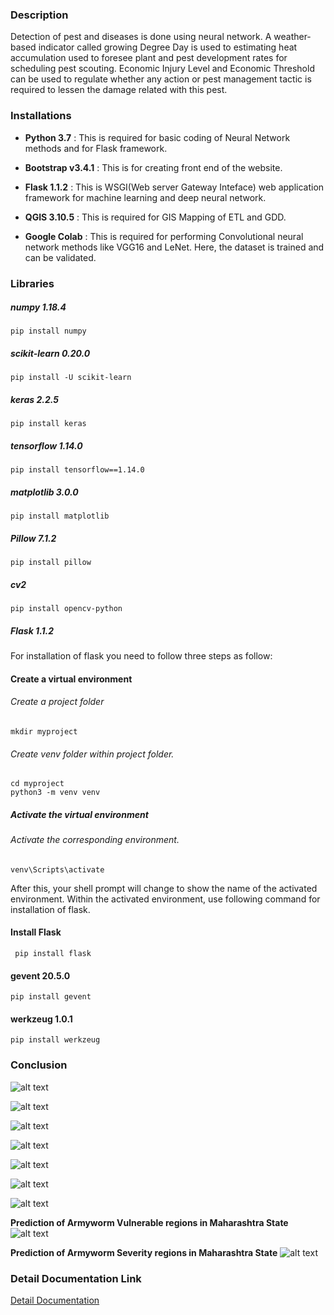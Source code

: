 ### Description
Detection of pest and diseases is done using neural network. A weather-based  indicator called growing Degree Day is used to estimating heat accumulation used to foresee plant and pest development rates for scheduling pest scouting. Economic Injury Level and Economic Threshold can be used to regulate whether any action or pest management tactic is required to lessen the damage related with this pest.
### Installations

* **Python 3.7** : This is required for basic coding of Neural Network methods and for Flask framework. 

* **Bootstrap v3.4.1** : This is for creating front end of the website. 
 
* **Flask 1.1.2** : This is WSGI(Web server Gateway Inteface) web application framework for machine learning and deep neural network.

* **QGIS 3.10.5** : This is required for GIS Mapping of ETL and GDD.

* **Google Colab** : This is required for performing Convolutional neural network methods like VGG16 and LeNet. Here, the dataset is trained and can be validated.

### Libraries

##### numpy 1.18.4
    pip install numpy

##### scikit-learn 0.20.0

    pip install -U scikit-learn

##### keras 2.2.5

    pip install keras

##### tensorflow 1.14.0

    pip install tensorflow==1.14.0

##### matplotlib 3.0.0

    pip install matplotlib

##### Pillow 7.1.2

    pip install pillow

##### cv2

    pip install opencv-python

##### Flask 1.1.2

For installation of flask you need to follow three steps as follow:

#### Create a virtual environment

###### Create a project folder
    mkdir myproject

###### Create venv folder within project folder.

    cd myproject
    python3 -m venv venv

##### Activate the virtual environment

###### Activate the corresponding environment.
    venv\Scripts\activate
After this, your shell prompt will change to show the name of the activated environment.
Within the activated environment, use following command for installation of flask.
#### Install Flask
     pip install flask

#### gevent 20.5.0
    pip install gevent

#### werkzeug 1.0.1
    pip install werkzeug

### Conclusion
![alt text](Images/homescreen.png)

![alt text](Images/homepage2.png)

![alt text](Images/selection_page.png)

![alt text](Images/pest_upload.png)

![alt text](Images/pest_prediction.png)

![alt text](Images/pest_control.png)

![alt text](Images/pest_prediction.png)

**Prediction of Armyworm Vulnerable regions in Maharashtra State**
![alt text](Images/GDD.png)

**Prediction of Armyworm Severity regions in Maharashtra State**
![alt text](Images/army_etl.png)
### Detail Documentation Link
[Detail Documentation](Document.md)